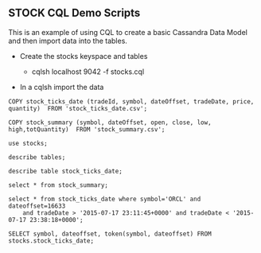 ## STOCK CQL Demo Scripts

This is an example of using CQL to create a basic Cassandra Data Model and then import data into the tables.

* Create the stocks keyspace and tables
  * cqlsh localhost 9042 -f stocks.cql

* In a cqlsh import the data

`COPY stock_ticks_date (tradeId, symbol, dateOffset, tradeDate, price, quantity)  FROM 'stock_ticks_date.csv';`

`COPY stock_summary (symbol, dateOffset, open, close, low, high,totQuantity)  FROM 'stock_summary.csv';`

```
use stocks;

describe tables;

describe table stock_ticks_date;

select * from stock_summary;

select * from stock_ticks_date where symbol='ORCL' and dateoffset=16633
    and tradeDate > '2015-07-17 23:11:45+0000' and tradeDate < '2015-07-17 23:38:18+0000';

SELECT symbol, dateoffset, token(symbol, dateoffset) FROM stocks.stock_ticks_date;    
```
